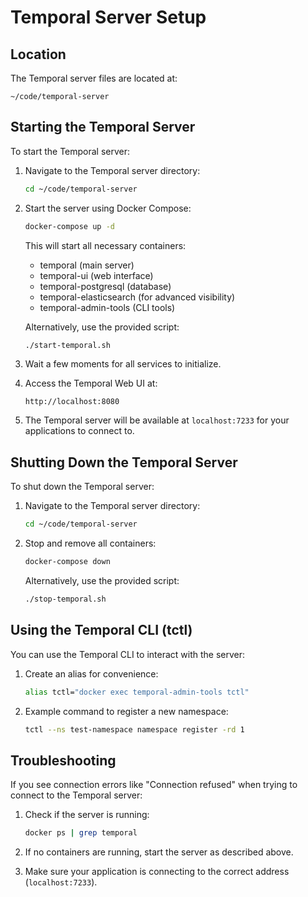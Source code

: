 # Temporal Server Setup

## Location
The Temporal server files are located at:
```
~/code/temporal-server
```

## Starting the Temporal Server
To start the Temporal server:

1. Navigate to the Temporal server directory:
   ```bash
   cd ~/code/temporal-server
   ```

2. Start the server using Docker Compose:
   ```bash
   docker-compose up -d
   ```

   This will start all necessary containers:
   - temporal (main server)
   - temporal-ui (web interface)
   - temporal-postgresql (database)
   - temporal-elasticsearch (for advanced visibility)
   - temporal-admin-tools (CLI tools)

   Alternatively, use the provided script:
   ```bash
   ./start-temporal.sh
   ```

3. Wait a few moments for all services to initialize.

4. Access the Temporal Web UI at:
   ```
   http://localhost:8080
   ```

5. The Temporal server will be available at `localhost:7233` for your applications to connect to.

## Shutting Down the Temporal Server
To shut down the Temporal server:

1. Navigate to the Temporal server directory:
   ```bash
   cd ~/code/temporal-server
   ```

2. Stop and remove all containers:
   ```bash
   docker-compose down
   ```

   Alternatively, use the provided script:
   ```bash
   ./stop-temporal.sh
   ```

## Using the Temporal CLI (tctl)
You can use the Temporal CLI to interact with the server:

1. Create an alias for convenience:
   ```bash
   alias tctl="docker exec temporal-admin-tools tctl"
   ```

2. Example command to register a new namespace:
   ```bash
   tctl --ns test-namespace namespace register -rd 1
   ```

## Troubleshooting
If you see connection errors like "Connection refused" when trying to connect to the Temporal server:

1. Check if the server is running:
   ```bash
   docker ps | grep temporal
   ```

2. If no containers are running, start the server as described above.

3. Make sure your application is connecting to the correct address (`localhost:7233`).
